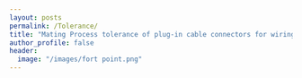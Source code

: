 ```yaml
---
layout: posts
permalink: /Tolerance/
title: "Mating Process tolerance of plug-in cable connectors for wiring harness assembly tasks"
author_profile: false
header:
  image: "/images/fort point.png"
---
```


